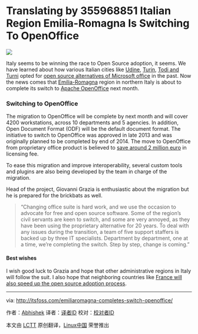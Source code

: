 Translating by 355968851
Italian Region Emilia-Romagna Is Switching To OpenOffice
================================================================================
![](http://itsfoss.itsfoss.netdna-cdn.com/wp-content/uploads/2014/08/Turin_Open_Source.jpg)

Italy seems to be winning the race to Open Source adoption, it seems. We have learned about how various Italian cities like [Udine][1], [Turin][2], [Todi and Turni][3] opted for [open source alternatives of Microsoft office][4] in the past. Now the news comes that [Emilia-Romagna][5] region in northern Italy is about to complete its switch to [Apache OpenOffice][6] next month.

### Switching to OpenOffice ###

The migration to OpenOffice will be complete by next month and will cover 4200 workstations, across 10 departments and 5 agencies. In addition, Open Document Format (ODF) will be the default document format. The initiative to switch to OpenOffice was approved in late 2013 and was originally planned to be completed by end of 2014. The move to OpenOffice from proprietary office product is believed to [save around 2 million euro][8] in licensing fee.

To ease this migration and improve interoperability, several custom tools and plugins are also being developed by the team in charge of the migration.

Head of the project, Giovanni Grazia is enthusiastic about the migration but he is prepared for the brickbats as well.

> “Changing office suite is hard work, and we use the occasion to advocate for free and open source software. Some of the region’s civil servants are keen to switch, and some are very annoyed, as they have been using the proprietary alternative for 20 years. To deal with any issues during the transition, a team of five support staffers is backed up by three IT specialists. Department by department, one at a time, we’re completing the switch. Step by step, change is coming.”

#### Best wishes ####

I wish good luck to Grazia and hope that other administrative regions in Italy will follow the suit. I also hope that neighboring countries like [France will also speed up the open source adoption process][8].


--------------------------------------------------------------------------------

via: http://itsfoss.com/emiliaromagna-completes-switch-openoffice/

作者：[Abhishek][a]
译者：[译者ID](https://github.com/译者ID)
校对：[校对者ID](https://github.com/校对者ID)

本文由 [LCTT](https://github.com/LCTT/TranslateProject) 原创翻译，[Linux中国](http://linux.cn/) 荣誉推出

[a]:http://itsfoss.com/author/abhishek/
[1]:http://itsfoss.com/udine-open-source/
[2]:http://itsfoss.com/italian-city-turin-open-source/
[3]:http://itsfoss.com/italian-cities-switch-libreoffice/
[4]:http://itsfoss.com/best-free-open-source-alternatives-microsoft-office/
[5]:http://en.wikipedia.org/wiki/Emilia-Romagna
[6]:https://www.openoffice.org/
[7]:http://www.slwoods.co.uk/?p=2886
[8]:http://itsfoss.com/french-city-toulouse-saved-1-million-euro-libreoffice/
